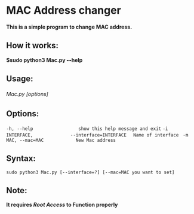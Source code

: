 # MAC Address changer 
**This is a simple program to change MAC address.**
## How it works:
**$sudo python3 Mac.py --help**
## Usage:
###### Mac.py [options]

## Options:
  `-h, --help                 show this help message and exit`
  `-i INTERFACE,              --interface=INTERFACE`
                               `  Name of interface`
 ` -m MAC, --mac=MAC            New Mac address`

## Syntax: 
`sudo python3 Mac.py [--interface=?] [--mac=MAC you want to set]`
## Note:
**It requires _Root Access_ to Function properly**
